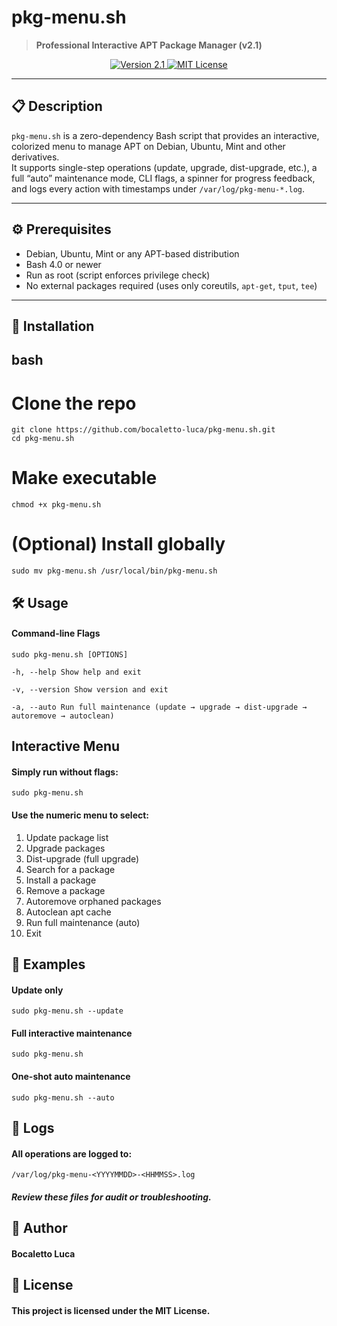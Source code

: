# pkg-menu.sh

> **Professional Interactive APT Package Manager (v2.1)**

<p align="center">
  <a href="https://github.com/bocaletto-luca/pkg-menu.sh/blob/main/pkg-menu.sh">
    <img src="https://img.shields.io/badge/version-2.1-blue.svg" alt="Version 2.1" />
  </a>
  <a href="https://github.com/bocaletto-luca/pkg-menu.sh/blob/main/LICENSE">
    <img src="https://img.shields.io/badge/license-MIT-green.svg" alt="MIT License" />
  </a>
</p>

---

## 📋 Description

`pkg-menu.sh` is a zero-dependency Bash script that provides an interactive, colorized menu to manage APT on Debian, Ubuntu, Mint and other derivatives.  
It supports single-step operations (update, upgrade, dist-upgrade, etc.), a full “auto” maintenance mode, CLI flags, a spinner for progress feedback, and logs every action with timestamps under `/var/log/pkg-menu-*.log`.

---

## ⚙️ Prerequisites

- Debian, Ubuntu, Mint or any APT-based distribution  
- Bash 4.0 or newer  
- Run as root (script enforces privilege check)  
- No external packages required (uses only coreutils, `apt-get`, `tput`, `tee`)

---

## 🚀 Installation

## bash
# Clone the repo
    git clone https://github.com/bocaletto-luca/pkg-menu.sh.git
    cd pkg-menu.sh

# Make executable
    chmod +x pkg-menu.sh

# (Optional) Install globally
    sudo mv pkg-menu.sh /usr/local/bin/pkg-menu.sh

## 🛠️ Usage
#### Command-line Flags

    sudo pkg-menu.sh [OPTIONS]

    -h, --help Show help and exit

    -v, --version Show version and exit

    -a, --auto Run full maintenance (update → upgrade → dist-upgrade → autoremove → autoclean)

## Interactive Menu

#### Simply run without flags:
    sudo pkg-menu.sh

#### Use the numeric menu to select:

1) Update package list
2) Upgrade packages
3) Dist-upgrade (full upgrade)
4) Search for a package
5) Install a package
6) Remove a package
7) Autoremove orphaned packages
8) Autoclean apt cache
9) Run full maintenance (auto)
0) Exit

## 🔧 Examples
#### Update only
    sudo pkg-menu.sh --update

#### Full interactive maintenance
    sudo pkg-menu.sh

#### One-shot auto maintenance
    sudo pkg-menu.sh --auto

## 📂 Logs

#### All operations are logged to:
    /var/log/pkg-menu-<YYYYMMDD>-<HHMMSS>.log
##### Review these files for audit or troubleshooting.

## 👤 Author

#### Bocaletto Luca

## 📄 License

#### This project is licensed under the MIT License.

